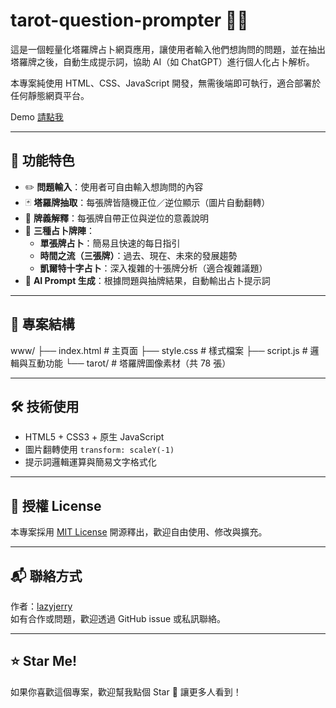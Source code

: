 # tarot-question-prompter 🎴💬

這是一個輕量化塔羅牌占卜網頁應用，讓使用者輸入他們想詢問的問題，並在抽出塔羅牌之後，自動生成提示詞，協助 AI（如 ChatGPT）進行個人化占卜解析。

本專案純使用 HTML、CSS、JavaScript 開發，無需後端即可執行，適合部署於任何靜態網頁平台。

Demo [請點我](https://tarot.goblinapp.com/)

---

## 🔮 功能特色

- ✏️ **問題輸入**：使用者可自由輸入想詢問的內容
- 🃏 **塔羅牌抽取**：每張牌皆隨機正位／逆位顯示（圖片自動翻轉）
- 📖 **牌義解釋**：每張牌自帶正位與逆位的意義說明
- 🧩 **三種占卜牌陣**：
  - **單張牌占卜**：簡易且快速的每日指引
  - **時間之流（三張牌）**：過去、現在、未來的發展趨勢
  - **凱爾特十字占卜**：深入複雜的十張牌分析（適合複雜議題）
- 🧠 **AI Prompt 生成**：根據問題與抽牌結果，自動輸出占卜提示詞

---

## 📁 專案結構

www/
├── index.html # 主頁面
├── style.css # 樣式檔案
├── script.js # 邏輯與互動功能
└── tarot/ # 塔羅牌圖像素材（共 78 張）

---

## 🛠 技術使用

- HTML5 + CSS3 + 原生 JavaScript
- 圖片翻轉使用 `transform: scaleY(-1)`
- 提示詞邏輯運算與簡易文字格式化

---

## 📄 授權 License

本專案採用 [MIT License](https://opensource.org/licenses/MIT) 開源釋出，歡迎自由使用、修改與擴充。

---

## 📬 聯絡方式

作者：[lazyjerry](https://github.com/lazyjerry)  
如有合作或問題，歡迎透過 GitHub issue 或私訊聯絡。

---

## ⭐ Star Me!

如果你喜歡這個專案，歡迎幫我點個 Star 🌟 讓更多人看到！
